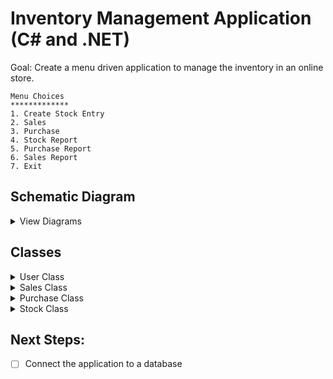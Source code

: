 # Inventory Management Application (C# and .NET)

Goal: Create a menu driven application to manage the inventory in an online store.
```
Menu Choices
*************
1. Create Stock Entry
2. Sales
3. Purchase
4. Stock Report
5. Purchase Report
6. Sales Report
7. Exit
```

## Schematic Diagram
<details>
<summary>View Diagrams</summary>
<div>
<img width="874" alt="Screen Shot 2023-04-15 at 8 55 36 PM" src="https://user-images.githubusercontent.com/107048020/232262457-27a34f52-5d29-41cc-b544-e2c954fbadba.png"/>
<img width="874" alt="Screen Shot 2023-04-15 at 8 55 49 PM" src="https://user-images.githubusercontent.com/107048020/232262459-fa68b4d2-89e5-40a1-91ce-442a59f80ccf.png"/>
<img width="874" alt="Screen Shot 2023-04-15 at 8 56 14 PM" src="https://user-images.githubusercontent.com/107048020/232262460-bb58cc37-f2eb-460e-a72d-695f39e71fa4.png"/>
</div>
</details>

## Classes
<details>
<summary>User Class</summary>

```
public class User
    {
        public string userId;
        public string password;

        public User(string user, string pwd)
        {
            this.userId = user;
            this.password = pwd;
        }

    }
```
</details>
<details>
<summary>Sales Class</summary>

```
public class Sales
    {

        public string itemId;
        public string itemName;
        public decimal salesUnitPrice;
        public int qtySold;
        public DateTime salesDate;

        public Sales(string id, string name, decimal price, int qty, DateTime entryDate)
        {
            this.itemId = id;
            this.itemName = name;
            this.salesUnitPrice = price;
            this.qtySold = qty;
            this.salesDate = entryDate;
        }
    }
```
</details>
<details>
<summary>Purchase Class</summary>

```
public class Purchase
    {
        public string itemId;
        public string itemName;
        public decimal purchaseUnitPrice;
        public int qtyPurchased;
        public DateTime purchaseDate;
        public Purchase(string id, string name, decimal price, int qty, DateTime purchDate)
        {
            this.itemId = id;
            this.itemName = name;
            this.purchaseUnitPrice = price;
            this.qtyPurchased = qty;
            this.purchaseDate = purchDate;
        }
    }
```
</details>
<details>
<summary>Stock Class</summary>

```
public class Stock
    {
        public string itemId;
        public string itemName;
        public decimal unitPrice;
        public int stockQty;
        public DateTime creationDate;

        public Stock(string id, string name, decimal price, int qty, DateTime entryDate)
        {
            this.itemId = id;
            this.itemName = name;
            this.unitPrice = price;
            this.stockQty = qty;
            this.creationDate = entryDate;
        }
    }
```
</details>

## Next Steps:
- [ ] Connect the application to a database




